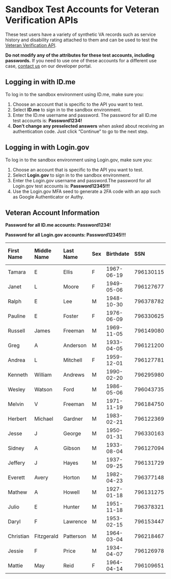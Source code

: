# Sandbox Test Accounts for Veteran Verification APIs

These test users have a variety of synthetic VA records such as service history and disability rating attached to them and can be used to test the [Veteran Verification API](https://developer.va.gov/explore/verification/docs/veteran_verification?version=current).

**Do not modify any of the attributes for these test accounts, including passwords.** If you need to use one of these accounts for a different use case, [contact us](https://developer.va.gov/support/contact-us) on our developer portal.

## Logging in with ID.me

To log in to the sandbox environment using ID.me, make sure you:

  1. Choose an account that is specific to the API you want to test.
  2. Select **ID.me** to sign in to the sandbox environment.
  3. Enter the ID.me username and password. The password for all ID.me test accounts is: **Password1234!**
  4. **Don’t change any preselected answers** when asked about receiving an authentication code. Just click “Continue” to go to the next step.

## Logging in with Login.gov

To log in to the sandbox environment using Login.gov, make sure you:

  1. Choose an account that is specific to the API you want to test.
  2. Select **Login.gov** to sign in to the sandbox environment.
  3. Enter the Login.gov username and password.The password for all Login.gov test accounts is: **Password12345!!!**
  4. Use the Login.gov MFA seed to generate a 2FA code with an app such as Google Authenticator or Authy.

## Veteran Account Information

**Password for all ID.me accounts: Password1234!**

**Password for all Login.gov accounts: Password12345!!!**

| First Name | Middle Name | Last Name | Sex  | Birthdate  | SSN       | Veteran Verification Status | Veteran Confirmation Status | Disability Rating | ID.me Username                 | Login.gov Username        | Login.gov MFA Seed               |
| :---       | :---        | :---      | :--- | :---       | :---      | :---                        | :---                        | :---              | :---                           | :---                      | :---                             |
| Tamara     | E           | Ellis     | F    | 1967-06-19 | 796130115 | confirmed                   | confirmed                   | 40                | va.api.user+idme.001@gmail.com | va.api.user+001@gmail.com | LKI7FZ7ZEVRLGQRW                 |
| Janet      | L           | Moore     | F    | 1949-05-06 | 796127677 | confirmed                   | confirmed                   | 50                | va.api.user+idme.002@gmail.com | va.api.user+002@gmail.com | B5C3L42PLUWO3U5T                 |
| Ralph      | E           | Lee       | M    | 1948-10-30 | 796378782 | confirmed                   | confirmed                   | 60                | va.api.user+idme.003@gmail.com | va.api.user+003@gmail.com | DIN72VD3MUOWJEENIS2FTJZEAROTGBAC |
| Pauline    | E           | Foster    | F    | 1976-06-09 | 796330625 | confirmed                   | confirmed                   | 60                | va.api.user+idme.005@gmail.com | va.api.user+005@gmail.com | RJIZ4BAI6OIYVKKGYYNHTR7F62IERCDT |
| Russell    | James       | Freeman   | M    | 1969-11-05 | 796149080 | confirmed                   | confirmed                   | 30                | va.api.user+idme.006@gmail.com | va.api.user+006@gmail.com | 3JKYA4CWSQLVRSZPSUHDK6GKKM6XAM4U |
| Greg       | A           | Anderson  | M    | 1933-04-05 | 796121200 | not confirmed               | not confirmed               | 50                | va.api.user+idme.008@gmail.com | va.api.user+008@gmail.com | DU5XKE3SS47HHVF62X4C7FASIIAMOSVM |
| Andrea     | L           | Mitchell  | F    | 1959-12-01 | 796127781 | confirmed                   | confirmed                   | 30                | va.api.user+idme.012@gmail.com | va.api.user+012@gmail.com | 5DEQHH5H6VJVOZ3D74B2RPZ7LIJG3D32 |
| Kenneth    | William     | Andrews   | M    | 1990-02-20 | 796295980 | confirmed                   | confirmed                   | 40                | va.api.user+idme.013@gmail.com | va.api.user+013@gmail.com | F53R4MVSCQRCRLMUA2QLB7RDSN6AP4BR |
| Wesley     | Watson      | Ford      | M    | 1986-05-06 | 796043735 | confirmed                   | confirmed                   | 100               | va.api.user+idme.025@gmail.com | va.api.user+025@gmail.com | 46OPJSEX7URKZVICEKCARJVV7YRQRLFK |
| Melvin     | V           | Freeman   | M    | 1971-11-19 | 796184750 | confirmed                   | confirmed                   | 100               | va.api.user+idme.026@gmail.com | va.api.user+026@gmail.com | DWAZOR3OMMX5BVCRIQSL53NBXUHQLX73 |
| Herbert    | Michael     | Gardner   | M    | 1983-02-21 | 796122369 | confirmed                   | confirmed                   | 40                | va.api.user+idme.027@gmail.com | va.api.user+027@gmail.com | MVGG7R54YN5RC6FW2FNQGMGX2GE7U23C |
| Jesse      | J           | George    | M    | 1950-01-31 | 796330163 | confirmed                   | confirmed                   | 30                | va.api.user+idme.029@gmail.com | va.api.user+029@gmail.com | HVZR74BX7HGU6IW4GILRZUXBTHEYYNCE |
| Sidney     | A           | Gibson    | M    | 1933-08-04 | 796127094 | confirmed                   | confirmed                   | null              | va.api.user+idme.030@gmail.com | va.api.user+030@gmail.com | 4DBRM6ISJDM6TH5ZLQB4VIAUQU4VNKEV |
| Jeffery    | J           | Hayes     | M    | 1937-09-25 | 796131729 | confirmed                   | confirmed                   | 30                | va.api.user+idme.032@gmail.com | va.api.user+032@gmail.com | ZHPNIZCLZQJYLLDCABEWJJBEFZXGS4ZH |
| Everett    | Avery       | Horton    | M    | 1982-04-23 | 796377148 | confirmed                   | confirmed                   | null              | va.api.user+idme.033@gmail.com | va.api.user+033@gmail.com | CXUTGNWJKVDGYZEKBAVVPTDEK6QQR3PB |
| Mathew     | A           | Howell    | M    | 1927-01-18 | 796131275 | confirmed                   | confirmed                   | null              | va.api.user+idme.034@gmail.com | va.api.user+034@gmail.com | ZT2RFRK7T3QRWMP4NLEZKAPIWBWL3FL7 |
| Julio      | E           | Hunter    | M    | 1951-11-18 | 796378321 | confirmed                   | confirmed                   | 30                | va.api.user+idme.035@gmail.com | va.api.user+035@gmail.com | 6HJ44FJXNNJFPH35HSKPKKXM3X3C7MZK |
| Daryl      | F           | Lawrence  | M    | 1953-02-15 | 796153447 | confirmed                   | confirmed                   | 40                | va.api.user+idme.037@gmail.com | va.api.user+037@gmail.com | ECIDJC5TGHXHRYDIG2LVBYBO7HZQFJC5 |
| Christian  | Fitzgerald  | Patterson | M    | 1964-03-04 | 796218467 | confirmed                   | confirmed                   | 10                | va.api.user+idme.041@gmail.com | va.api.user+041@gmail.com | TAGARD73M4JHBB43OSUJDMA4EP752BNF |
| Jessie     | F           | Price     | M    | 1934-04-07 | 796126978 | confirmed                   | confirmed                   | 10                | va.api.user+idme.042@gmail.com | va.api.user+042@gmail.com | KTVN5ORP3OSNHOAMM3PIPBUMBM43CTBK |
| Mattie     | May         | Reid      | F    | 1964-04-14 | 796109651 | confirmed                   | confirmed                   | null              | va.api.user+idme.046@gmail.com | va.api.user+046@gmail.com | 5ZVRMPNWYA3G4NS4BHSBAPMKOPPRR4PW |
